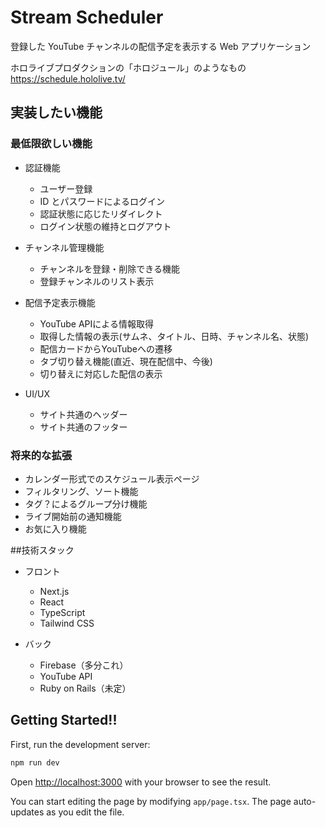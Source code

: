 # Stream Scheduler

登録した YouTube チャンネルの配信予定を表示する Web アプリケーション

ホロライブプロダクションの「ホロジュール」のようなもの　https://schedule.hololive.tv/

## 実装したい機能

### 最低限欲しい機能

* 認証機能
  * ユーザー登録
  * ID とパスワードによるログイン
  * 認証状態に応じたリダイレクト
  * ログイン状態の維持とログアウト

* チャンネル管理機能
  * チャンネルを登録・削除できる機能
  * 登録チャンネルのリスト表示

* 配信予定表示機能
  * YouTube APIによる情報取得
  * 取得した情報の表示(サムネ、タイトル、日時、チャンネル名、状態)
  * 配信カードからYouTubeへの遷移
  * タブ切り替え機能(直近、現在配信中、今後)
  * 切り替えに対応した配信の表示

* UI/UX
  * サイト共通のヘッダー
  * サイト共通のフッター

### 将来的な拡張
* カレンダー形式でのスケジュール表示ページ
* フィルタリング、ソート機能
* タグ？によるグループ分け機能
* ライブ開始前の通知機能
* お気に入り機能


##技術スタック
* フロント
  * Next.js
  * React
  * TypeScript
  * Tailwind CSS

* バック
  * Firebase（多分これ）
  * YouTube API
  * Ruby on Rails（未定）


## Getting Started!!

First, run the development server:

```bash
npm run dev
```

Open [http://localhost:3000](http://localhost:3000) with your browser to see the result.

You can start editing the page by modifying `app/page.tsx`. The page auto-updates as you edit the file.
